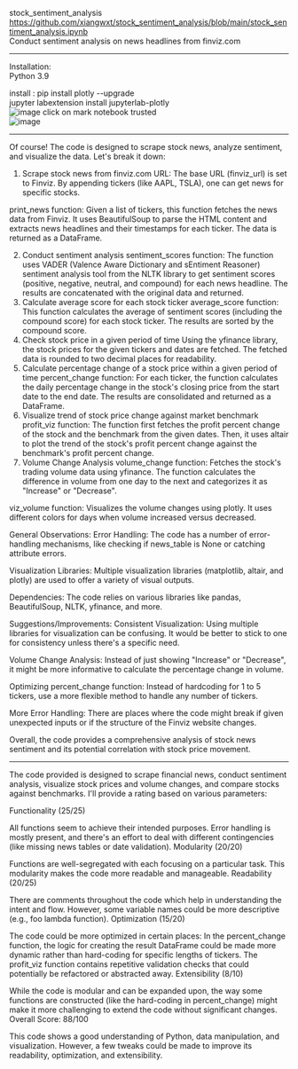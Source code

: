 
stock_sentiment_analysis  https://github.com/xiangwxt/stock_sentiment_analysis/blob/main/stock_sentiment_analysis.ipynb  
Conduct sentiment analysis on news headlines from finviz.com   

----
Installation:  
Python 3.9  
 
install : pip install plotly --upgrade  
jupyter labextension install jupyterlab-plotly   
![image](https://github.com/GinChoYen/JiaoTong/assets/22329486/21464fd0-6137-40c3-a1e8-3b24e16fe195)
click on mark notebook trusted  
![image](https://github.com/GinChoYen/JiaoTong/assets/22329486/f04f30da-5313-422a-acf6-5dc6ff689da8)

---  

Of course! The code is designed to scrape stock news, analyze sentiment, and visualize the data. Let's break it down:

1. Scrape stock news from finviz.com
URL: The base URL (finviz_url) is set to Finviz. By appending tickers (like AAPL, TSLA), one can get news for specific stocks.

print_news function: Given a list of tickers, this function fetches the news data from Finviz. It uses BeautifulSoup to parse the HTML content and extracts news headlines and their timestamps for each ticker. The data is returned as a DataFrame.

2. Conduct sentiment analysis
sentiment_scores function: The function uses VADER (Valence Aware Dictionary and sEntiment Reasoner) sentiment analysis tool from the NLTK library to get sentiment scores (positive, negative, neutral, and compound) for each news headline. The results are concatenated with the original data and returned.
3. Calculate average score for each stock ticker
average_score function: This function calculates the average of sentiment scores (including the compound score) for each stock ticker. The results are sorted by the compound score.
4. Check stock price in a given period of time
Using the yfinance library, the stock prices for the given tickers and dates are fetched. The fetched data is rounded to two decimal places for readability.
5. Calculate percentage change of a stock price within a given period of time
percent_change function: For each ticker, the function calculates the daily percentage change in the stock's closing price from the start date to the end date. The results are consolidated and returned as a DataFrame.
6. Visualize trend of stock price change against market benchmark
profit_viz function: The function first fetches the profit percent change of the stock and the benchmark from the given dates. Then, it uses altair to plot the trend of the stock's profit percent change against the benchmark's profit percent change.
7. Volume Change Analysis
volume_change function: Fetches the stock's trading volume data using yfinance. The function calculates the difference in volume from one day to the next and categorizes it as "Increase" or "Decrease".

viz_volume function: Visualizes the volume changes using plotly. It uses different colors for days when volume increased versus decreased.

General Observations:
Error Handling: The code has a number of error-handling mechanisms, like checking if news_table is None or catching attribute errors.

Visualization Libraries: Multiple visualization libraries (matplotlib, altair, and plotly) are used to offer a variety of visual outputs.

Dependencies: The code relies on various libraries like pandas, BeautifulSoup, NLTK, yfinance, and more.

Suggestions/Improvements:
Consistent Visualization: Using multiple libraries for visualization can be confusing. It would be better to stick to one for consistency unless there's a specific need.

Volume Change Analysis: Instead of just showing "Increase" or "Decrease", it might be more informative to calculate the percentage change in volume.

Optimizing percent_change function: Instead of hardcoding for 1 to 5 tickers, use a more flexible method to handle any number of tickers.

More Error Handling: There are places where the code might break if given unexpected inputs or if the structure of the Finviz website changes.

Overall, the code provides a comprehensive analysis of stock news sentiment and its potential correlation with stock price movement.


----
The code provided is designed to scrape financial news, conduct sentiment analysis, visualize stock prices and volume changes, and compare stocks against benchmarks. I'll provide a rating based on various parameters:

Functionality (25/25)

All functions seem to achieve their intended purposes.
Error handling is mostly present, and there's an effort to deal with different contingencies (like missing news tables or date validation).
Modularity (20/20)

Functions are well-segregated with each focusing on a particular task.
This modularity makes the code more readable and manageable.
Readability (20/25)

There are comments throughout the code which help in understanding the intent and flow.
However, some variable names could be more descriptive (e.g., foo lambda function).
Optimization (15/20)

The code could be more optimized in certain places:
In the percent_change function, the logic for creating the result DataFrame could be made more dynamic rather than hard-coding for specific lengths of tickers.
The profit_viz function contains repetitive validation checks that could potentially be refactored or abstracted away.
Extensibility (8/10)

While the code is modular and can be expanded upon, the way some functions are constructed (like the hard-coding in percent_change) might make it more challenging to extend the code without significant changes.
Overall Score: 88/100

This code shows a good understanding of Python, data manipulation, and visualization. However, a few tweaks could be made to improve its readability, optimization, and extensibility.
